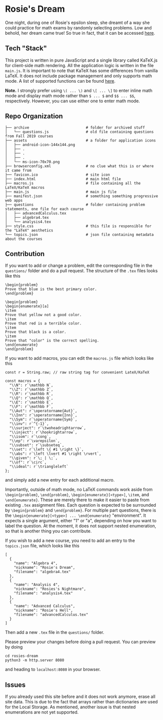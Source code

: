 # Rosie's Dream

One night, during one of Rosie's epsilon sleep, she dreamt of a way she could practice for math exams by randomly selecting problems.
Low and behold, her dream came true!
So true in fact, that it can be accessed [here](https://diegolopez.me/rosies-dream/).

## Tech "Stack"

This project is written in pure JavaScript and a single library called KaTeX.js for client-side math rendering.
All the application logic is written in the file `main.js`.
It is important to note that KaTeX has some differences from vanilla LaTeX.
It does not include package management and only supports math mode.
A list of supported functions can be found [here](https://katex.org/docs/supported.html).

**Note.** I strongly prefer using `\( ... \)` and `\[ ... \]` to enter inline math mode and display math mode rather than `$ ... $` and `$$ ... $$`, respectively.
However, you can use either one to enter math mode.

## Repo Organization

```
├── archive                          # folder for archived stuff
│   └── questions.js                 # old file containing questions from Fall 2019 courses
├── assets                           # a folder for application icons
│   ├── android-icon-144x144.png
│   ├── .
│   ├── .
│   ├── .
│   └── ms-icon-70x70.png
├── browserconfig.xml                # no clue what this is or where it came from
├── favicon.ico                      # site icon
├── index.html                       # main html file
├── macros.js                        # file containing all the LaTeX/KaTeX macros
├── main.js                          # main js file
├── manifest.json                    # something something progressive web apps
├── questions                        # folder containing problem statements, one file for each course
│   ├── advancedCalculus.tex
│   ├── algebra4.tex
│   └── analysis4.tex
├── style.css                        # this file is responsible for the "LaTeX" aesthetics
└── topics.json                      # json file containing metadata about the courses
```

## Contribution

If you want to add or change a problem, edit the corresponding file in the `questions/` folder and do a pull request.
The structure of the `.tex` files looks like this

```
\begin{problem}
Prove that blue is the best primary color.
\end{problem}

\begin{problem}
\begin{enumerate}[a]
\item
Prove that yellow not a good color.
\item
Prove that red is a terrible color.
\item
Prove that black is a color.
\item
Prove that "color" is the correct spelling.
\end{enumerate}
\end{problem}
```

If you want to add macros, you can edit the `macros.js` file which looks like this

```
const r = String.raw; // raw string tag for convenient LateX/KaTeX

const macros = {
  "\\N": r`\mathbb N`,
  "\\Z": r`\mathbb Z`,
  "\\R": r`\mathbb R`,
  "\\Q": r`\mathbb Q`,
  "\\E": r`\mathbb E`,
  "\\F": r`\mathbb F`,
  "\\Aut": r`\operatorname{Aut}`,
  "\\Inn": r`\operatorname{Inn}`,
  "\\Sym": r`\operatorname{Sym}`,
  "\\inv": r`^{-1}`,
  "\\surject": r`\twoheadrightarrow`,
  "\\inject": r`\hookrightarrow`,
  "\\isom": r`\cong`,
  "\\ep": r`\varepsilon`,
  "\\subset": r`\subseteq`,
  "\\set": r`\left \{ #1 \right \}`,
  "\\abs": r`\left \lvert #1 \right \rvert`,
  "\\given": r`\; | \;`,
  "\\of": r`\circ`,
  "\\ideal": r`\triangleleft`
};
```

and simply add a new entry for each additional macro.

Importantly, outside of math mode, no LaTeX commands work aside from `\begin{problem}`, `\end{problem}`, `\begin{enumerate}[<type>]`, `\item`, and `\end{enumerate}`.
These are merely there to make it easier to paste from existing `.tex` assignment files. Each question is expected to be surrounded by `\begin{problem}` and `\end{problem}`.
For multiple part questions, there is the `\begin{enumerate}[<type>] ... \end{enumerate}` "environment".
It expects a single argument, either "1" or "a", depending on how you want to label the question.
At the moment, it does not support nested enumeration, so that is another thing you can contribute.

If you wish to add a new course, you need to add an entry to the `topics.json` file, which looks like this

```
[
  {
    "name": "Algebra 4",
    "nickname": "Rosie's Dream",
    "filename": "algebra4.tex"
  },
  {
    "name": "Analysis 4",
    "nickname": "Rosies's Nightmare",
    "filename": "analysis4.tex"
  },
  {
    "name": "Advanced Calculus",
    "nickname": "Rosie's Hell",
    "filename": "advancedCalculus.tex"
  }
]
```

Then add a new `.tex` file in the `questions/` folder.

Please preview your changes before doing a pull request.
You can preview by doing

```
cd rosies-dream
python3 -m http.server 8080
```

and heading to `localhost:8080` in your browser.

## Issues

If you already used this site before and it does not work anymore, erase all site data.
This is due to the fact that arrays rather than dictionaries are used for the Local Storage.
As mentioned, another issue is that nested enumerations are not yet supported.
